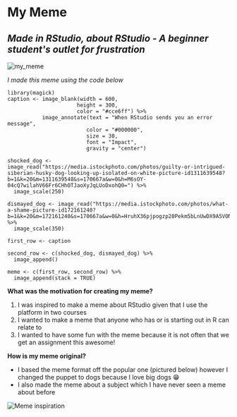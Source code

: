 # My Meme
## *Made in RStudio, about RStudio - A beginner student's outlet for frustration*

![my_meme](https://user-images.githubusercontent.com/100824050/158041988-f2eecf52-2018-42be-b75f-464dbc15b977.png)

*I made this meme using the code below*
```
library(magick)
caption <- image_blank(width = 600,
                      height = 300,
                      color = "#cce6ff") %>%
           image_annotate(text = "When RStudio sends you an error message",
                         color = "#000000",
                         size = 30,
                         font = "Impact",
                         gravity = "center")

shocked_dog <- image_read("https://media.istockphoto.com/photos/guilty-or-intrigued-siberian-husky-dog-looking-up-isolated-on-white-picture-id1311639548?b=1&k=20&m=1311639548&s=170667a&w=0&h=M6sOY-04cQ7wilahV66Fr6CHhOTJaoXyJqLUoDxohQ0=") %>%
  image_scale(250)

dismayed_dog <- image_read("https://media.istockphoto.com/photos/what-a-shame-picture-id172161240?b=1&k=20&m=172161240&s=170667a&w=0&h=HruhX36pjpogzp20Pekm5bLnUwDX9A5VONTDP13DGHE=") %>%
  image_scale(350)

first_row <- caption 

second_row <- c(shocked_dog, dismayed_dog) %>%
  image_append()

meme <- c(first_row, second_row) %>%
  image_append(stack = TRUE)
```

**What was the motivation for creating my meme?**
1. I was inspired to make a meme about RStudio given that I use the platform in two courses
2. I wanted to make a meme that anyone who has or is starting out in R can relate to 
3. I wanted to have some fun with the meme because it is not often that we get an assignment this awesome!

**How is my meme original?**
* I based the meme format off the popular one (pictured below) however I changed the puppet to dogs because I love big dogs :grin:
* I also made the meme about a subject which I have never seen a meme about before

![Meme inspiration](https://imgflip.com/s/meme/Monkey-Puppet.jpg)
